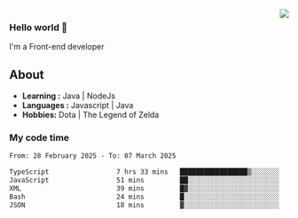 <img align='right' src="https://github-readme-stats.vercel.app/api?username=jumodada&show_icons=true&theme=vue">

### Hello world 👋

I'm a Front-end developer 
    
## About
-  **Learning :** Java | NodeJs
-  **Languages :** Javascript | Java
-  **Hobbies:** Dota | The Legend of Zelda

### My code time

<!--START_SECTION:waka-->

```txt
From: 28 February 2025 - To: 07 March 2025

TypeScript                 7 hrs 33 mins   █████████████████▒░░░░░░░   69.83 %
JavaScript                 51 mins         ██░░░░░░░░░░░░░░░░░░░░░░░   08.00 %
XML                        39 mins         █▓░░░░░░░░░░░░░░░░░░░░░░░   06.12 %
Bash                       24 mins         █░░░░░░░░░░░░░░░░░░░░░░░░   03.84 %
JSON                       18 mins         ▓░░░░░░░░░░░░░░░░░░░░░░░░   02.82 %
```

<!--END_SECTION:waka-->
